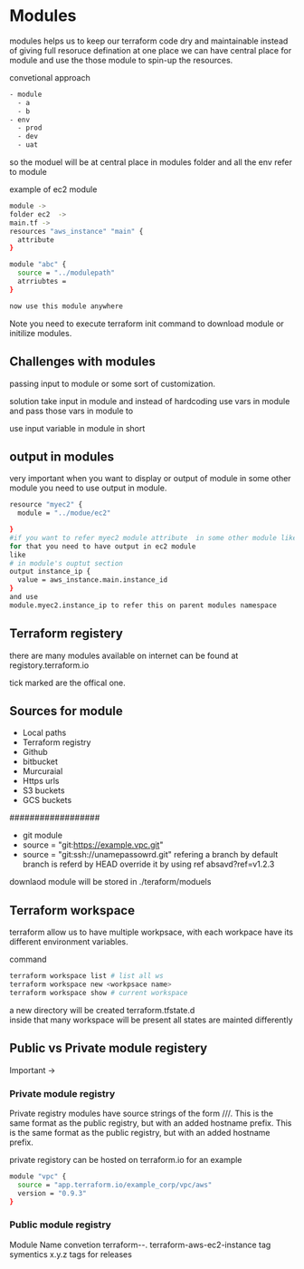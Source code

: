 # Modules 
modules helps us to keep our terraform code dry and maintainable
instead of giving full resoruce defination at one place we can have central place for module and use the those module to spin-up the resources.

convetional approach
```sh
- module
  - a
  - b
- env
  - prod
  - dev
  - uat
```
so the moduel will be at central place in modules folder and all the env refer to module

example of ec2 module
```sh
module -> 
folder ec2  -> 
main.tf ->
resources "aws_instance" "main" {
  attribute
}

module "abc" {
  source = "../modulepath"
  atrriubtes = 
}

now use this module anywhere
```

Note you need to execute terraform init command to download module or initilize modules.

## Challenges with modules
passing input to module or some sort of customization.

solution take input in module and instead of hardcoding use vars in module and pass those vars in module to

use input variable in module in short

## output in modules 
very important
when you want to display or output of module in some other module you need to use output in module.

```sh
resource "myec2" {
  module = "../modue/ec2"

}
#if you want to refer myec2 module attribute  in some other module like elastic ip moduel it is not possible directely
for that you need to have output in ec2 module
like 
# in module's ouptut section
output instance_ip {
  value = aws_instance.main.instance_id
}
and use 
module.myec2.instance_ip to refer this on parent modules namespace

```

## Terraform registery

there are many modules available on internet can be found at registory.terraform.io

tick marked are the offical one.

## Sources for module
- Local paths
- Terraform registry
- Github
- bitbucket
- Murcuraial
- Https urls
- S3 buckets
- GCS buckets

##################
 - git module
  - source = "git:https://example.vpc.git"
  - source = "git:ssh://unamepassowrd.git"
refering a branch by default branch is referd by HEAD
override it by using ref
absavd?ref=v1.2.3

downlaod module will be stored in ./teraform/moduels

## Terraform workspace
terraform allow us to have multiple workpsace, with each workpace have its different environment variables.

command
```sh
terraform workspace list # list all ws
terraform workspace new <workpsace name> 
terraform workspace show # current workspace
```
a new directory will be created terraform.tfstate.d\
inside that many workspace will be present
all states are mainted differently

## Public vs Private module registery
Important ->

### Private module registry

Private registry modules have source strings of the form <HOSTNAME>/<NAMESPACE>/<NAME>/<PROVIDER>. This is the same format as the public registry, but with an added hostname prefix.
This is the same format as the public registry, but with an added hostname prefix.

private registory can be hosted on terraform.io for an example
```sh
module "vpc" {
  source = "app.terraform.io/example_corp/vpc/aws"
  version = "0.9.3"
}
```

### Public module registry

Module Name convetion terraform-<PROVIDER>-<NAME>.
terraform-aws-ec2-instance
tag symentics x.y.z tags for releases
